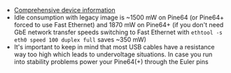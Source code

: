 - [Comprehensive device information](http://linux-sunxi.org/Pine64)
- Idle consumption with legacy image is ~1500 mW on Pine64 (or Pine64+ forced to use Fast Ethernet) and 1870 mW on Pine64+ (if you don't need GbE network transfer speeds switching to Fast Ethernet with `ethtool -s eth0 speed 100 duplex full` saves ~350 mW)
- It's important to keep in mind that most USB cables have a resistance way too high which leads to undervoltage situations. In case you run into stability problems power your Pine64(+) through the Euler pins

